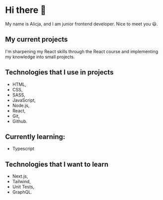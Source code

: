 # Hi there 👋

My name is Alicja, and I am junior frontend developer. Nice to meet you 😃.

## My current projects

I'm sharpening my React skills through the React course and implementing my knowledge into small projects.

## Technologies that I use in projects

- HTML,
- CSS,
- SASS,
- JavaScript,
- Node.js,
- React,
- Git,
- Github.

## Currently learning:

- Typescript

## Technologies that I want to learn

- Next.js,
- Tailwind,
- Unit Tests,
- GraphQL.
